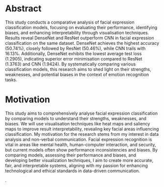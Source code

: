 # Abstract
This study conducts a comparative analysis of facial expression classification models, focusing on evaluating their performance, identifying biases, and enhancing interpretability through visualisation techniques. Results reveal DenseNet and ResNet outperform CNN in facial expression classification on the same dataset. DenseNet achieves the highest accuracy (50.74%), closely followed by ResNet (50.46%), while CNN trails with 16.13%. Additionally, DenseNet exhibits the lowest average test loss (1.2905), indicating superior error minimisation compared to ResNet (1.3763) and CNN (1.9424). By systematically comparing various classification models, this research aims to shed light on their strengths, weaknesses, and potential biases in the context of emotion recognition tasks.

# Motivation
This study aims to comprehensively analyse facial expression classification by comparing models to understand their strengths, weaknesses, and biases. We will use visualisation techniques like heat maps and saliency maps to improve result interpretability, revealing key facial areas influencing classification. My motivation for the research stems from my interest in data analysis and non-verbal communication. Facial expression recognition is vital in areas like mental health, human-computer interaction, and security, but current models often show performance inconsistencies and biases. By comparing models, assessing their performance and biases, and developing better visualization techniques, I aim to create more accurate, fair, and interpretable systems, aligning with my passion for enhancing technological and ethical standards in data-driven communication.

.
